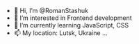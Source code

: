 - 👋 Hi, I’m @RomanStashuk
- 👀 I’m interested in Frontend development
- 🌱 I’m currently learning JavaScript, CSS
- 📫 My location: Lutsk, Ukraine ...

<!---
RomanStashuk/RomanStashuk is a ✨ special ✨ repository because its `README.md` (this file) appears on your GitHub profile.
You can click the Preview link to take a look at your changes.
--->
